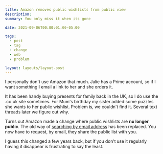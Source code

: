 ```yaml
---
title: Amazon removes public wishlists from public view
description: 
summary: You only miss it when its gone

date: 2021-09-06T00:00:01.00-05:00

tags:
  - post
  - tag
  - change
  - web
  - problem

layout: layouts/layout-post
---
```

I personally don't use Amazon that much. Julie has a Prime account, so if I want something I email a link to her and she orders it.

It has been handy buying presents for family back in the UK, so I do use the .co.uk site sometimes. For Mum's birthday my sister added some puzzles she wants to her public wishlist. Problem is, we couldn't find it. Several text threads later we figure out why.

Turns out Amazon made a change where public wishlists are <strong>no longer public</strong>. The old way of [searching by email address](https://www.cnet.com/how-to/find-someones-amazon-wish-list-by-his-or-her-e-mail-address/ "2012 CNET article") has been replaced. You now have to request, by email, they share the public list with you.

I guess this changed a few years back, but if you don't use it regularly having it disappear is frustrating to say the least.